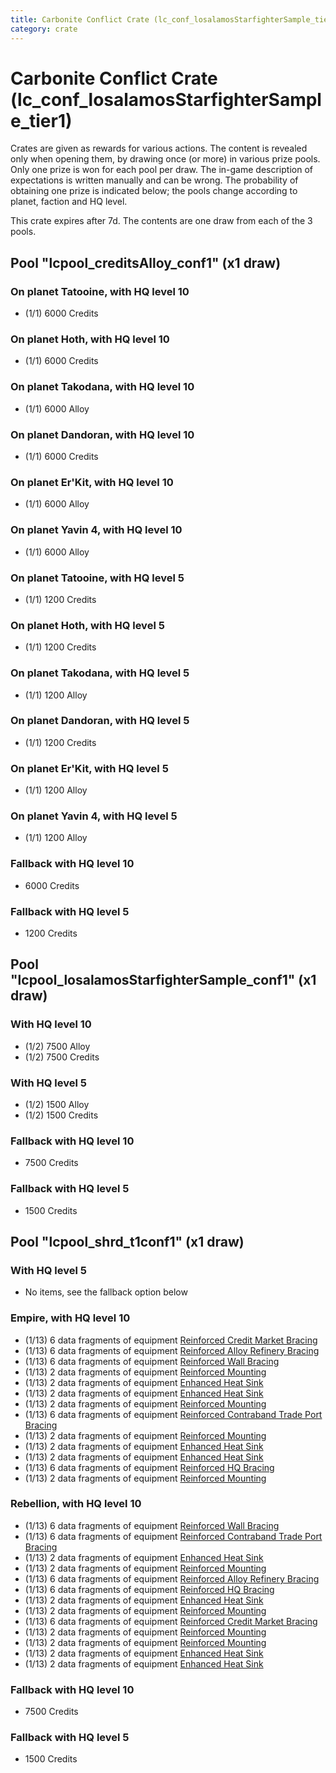 ```yaml
---
title: Carbonite Conflict Crate (lc_conf_losalamosStarfighterSample_tier1)
category: crate
---
```


# Carbonite Conflict Crate (lc_conf_losalamosStarfighterSample_tier1)

Crates are given as rewards for various actions. The content is revealed only when opening them, by drawing once (or more) in various prize pools. Only one prize is won for each pool per draw. The in-game description of expectations is written manually and can be wrong. The probability of obtaining one prize is indicated below; the pools change according to planet, faction and HQ level.

This crate expires after 7d. The contents are one draw from each of the 3 pools.

## Pool "lcpool_creditsAlloy_conf1" (x1 draw)

### On planet Tatooine, with HQ level 10

  * (1/1) 6000 Credits

### On planet Hoth, with HQ level 10

  * (1/1) 6000 Credits

### On planet Takodana, with HQ level 10

  * (1/1) 6000 Alloy

### On planet Dandoran, with HQ level 10

  * (1/1) 6000 Credits

### On planet Er'Kit, with HQ level 10

  * (1/1) 6000 Alloy

### On planet Yavin 4, with HQ level 10

  * (1/1) 6000 Alloy

### On planet Tatooine, with HQ level 5

  * (1/1) 1200 Credits

### On planet Hoth, with HQ level 5

  * (1/1) 1200 Credits

### On planet Takodana, with HQ level 5

  * (1/1) 1200 Alloy

### On planet Dandoran, with HQ level 5

  * (1/1) 1200 Credits

### On planet Er'Kit, with HQ level 5

  * (1/1) 1200 Alloy

### On planet Yavin 4, with HQ level 5

  * (1/1) 1200 Alloy

### Fallback with HQ level 10

  * 6000 Credits

### Fallback with HQ level 5

  * 1200 Credits

## Pool "lcpool_losalamosStarfighterSample_conf1" (x1 draw)

### With HQ level 10

  * (1/2) 7500 Alloy
  * (1/2) 7500 Credits

### With HQ level 5

  * (1/2) 1500 Alloy
  * (1/2) 1500 Credits

### Fallback with HQ level 10

  * 7500 Credits

### Fallback with HQ level 5

  * 1500 Credits

## Pool "lcpool_shrd_t1conf1" (x1 draw)

### With HQ level 5

  * No items, see the fallback option below

### Empire, with HQ level 10

  * (1/13) 6 data fragments of equipment [Reinforced Credit Market Bracing](eqpEmpireCreditGeneratorHealth)
  * (1/13) 6 data fragments of equipment [Reinforced Alloy Refinery Bracing](eqpEmpireMaterialsGeneratorHealth)
  * (1/13) 6 data fragments of equipment [Reinforced Wall Bracing](eqpEmpireWallHealth)
  * (1/13) 2 data fragments of equipment [Reinforced Mounting](eqpEmpireRocketTurretHealth)
  * (1/13) 2 data fragments of equipment [Enhanced Heat Sink](eqpEmpireBurstTurretDamage)
  * (1/13) 2 data fragments of equipment [Enhanced Heat Sink](eqpEmpireRocketTurretDamage)
  * (1/13) 2 data fragments of equipment [Reinforced Mounting](eqpEmpireBurstTurretHealth)
  * (1/13) 6 data fragments of equipment [Reinforced Contraband Trade Port Bracing](eqpEmpireContrabandGeneratorHealth)
  * (1/13) 2 data fragments of equipment [Reinforced Mounting](eqpEmpireMortarTurretHealth)
  * (1/13) 2 data fragments of equipment [Enhanced Heat Sink](eqpEmpireRapidFireTurretDamage)
  * (1/13) 2 data fragments of equipment [Enhanced Heat Sink](eqpEmpireMortarTurretDamage)
  * (1/13) 6 data fragments of equipment [Reinforced HQ Bracing](eqpEmpireHQHealth)
  * (1/13) 2 data fragments of equipment [Reinforced Mounting](eqpEmpireRapidFireTurretHealth)

### Rebellion, with HQ level 10

  * (1/13) 6 data fragments of equipment [Reinforced Wall Bracing](eqpRebelWallHealth)
  * (1/13) 6 data fragments of equipment [Reinforced Contraband Trade Port Bracing](eqpRebelContrabandGeneratorHealth)
  * (1/13) 2 data fragments of equipment [Enhanced Heat Sink](eqpRebelBurstTurretDamage)
  * (1/13) 2 data fragments of equipment [Reinforced Mounting](eqpRebelBurstTurretHealth)
  * (1/13) 6 data fragments of equipment [Reinforced Alloy Refinery Bracing](eqpRebelMaterialsGeneratorHealth)
  * (1/13) 6 data fragments of equipment [Reinforced HQ Bracing](eqpRebelHQHealth)
  * (1/13) 2 data fragments of equipment [Enhanced Heat Sink](eqpRebelRocketTurretDamage)
  * (1/13) 2 data fragments of equipment [Reinforced Mounting](eqpRebelRapidFireTurretHealth)
  * (1/13) 6 data fragments of equipment [Reinforced Credit Market Bracing](eqpRebelCreditGeneratorHealth)
  * (1/13) 2 data fragments of equipment [Reinforced Mounting](eqpRebelRocketTurretHealth)
  * (1/13) 2 data fragments of equipment [Reinforced Mounting](eqpRebelMortarTurretHealth)
  * (1/13) 2 data fragments of equipment [Enhanced Heat Sink](eqpRebelRapidFireTurretDamage)
  * (1/13) 2 data fragments of equipment [Enhanced Heat Sink](eqpRebelMortarTurretDamage)

### Fallback with HQ level 10

  * 7500 Credits

### Fallback with HQ level 5

  * 1500 Credits
